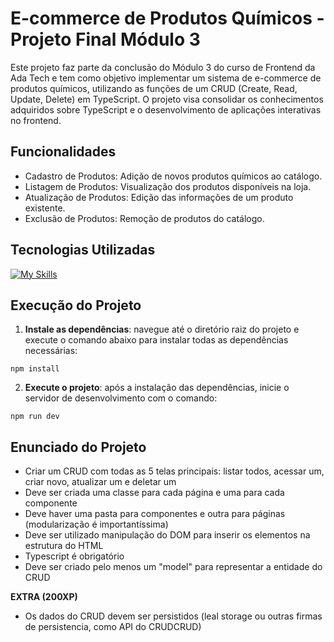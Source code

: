 # E-commerce de Produtos Químicos - Projeto Final Módulo 3

Este projeto faz parte da conclusão do Módulo 3 do curso de Frontend da Ada Tech e tem como objetivo implementar um sistema de e-commerce de produtos químicos, utilizando as funções de um CRUD (Create, Read, Update, Delete) em TypeScript. O projeto visa consolidar os conhecimentos adquiridos sobre TypeScript e o desenvolvimento de aplicações interativas no frontend.

## Funcionalidades

-   Cadastro de Produtos: Adição de novos produtos químicos ao catálogo.
-   Listagem de Produtos: Visualização dos produtos disponíveis na loja.
-   Atualização de Produtos: Edição das informações de um produto existente.
-   Exclusão de Produtos: Remoção de produtos do catálogo.

## Tecnologias Utilizadas

<!--- # "Verify icons availability here https://github.com/tandpfun/skill-icons" -->

[![My Skills](https://skillicons.dev/icons?i=ts,html,css,vite)](https://skillicons.dev)

## Execução do Projeto

1. **Instale as dependências**: navegue até o diretório raiz do projeto e execute o comando abaixo para instalar todas as dependências necessárias:

`npm install`

2. **Execute o projeto**: após a instalação das dependências, inicie o servidor de desenvolvimento com o comando:

`npm run dev`

## Enunciado do Projeto

-   Criar um CRUD com todas as 5 telas principais: listar todos, acessar um, criar novo, atualizar um e deletar um
-   Deve ser criada uma classe para cada página e uma para cada componente
-   Deve haver uma pasta para componentes e outra para páginas (modularização é importantíssima)
-   Deve ser utilizado manipulação do DOM para inserir os elementos na estrutura do HTML
-   Typescript é obrigatório
-   Deve ser criado pelo menos um "model" para representar a entidade do CRUD

**EXTRA (200XP)**

-   Os dados do CRUD devem ser persistidos (leal storage ou outras firmas de persistencia, como API do CRUDCRUD)
